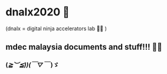 # dnalx2020 🤖
(dnalx = digital ninja accelerators lab 🐱‍👤 )
## mdec malaysia documents and stuff!!! 👨‍💻
### (*≧︶≦))(￣▽￣* )ゞ


